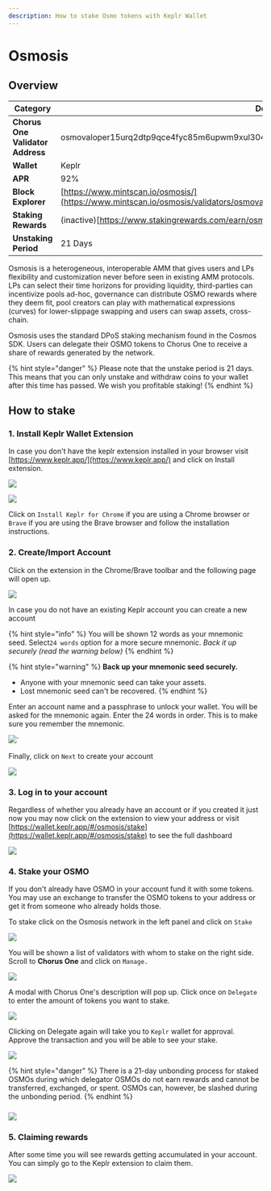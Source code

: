 ```yaml
---
description: How to stake Osmo tokens with Keplr Wallet
---
```


# Osmosis

## Overview

| Category                         | Details                                                                                                                           |
| -------------------------------- | --------------------------------------------------------------------------------------------------------------------------------- |
| **Chorus One Validator Address** | osmovaloper15urq2dtp9qce4fyc85m6upwm9xul3049wh9czc                                                                                |
| **Wallet**                       | Keplr                                                                                                                             |
| **APR**                          | 92%                                                                                                                               |
| **Block Explorer**               | [https://www.mintscan.io/osmosis/](https://www.mintscan.io/osmosis/validators/osmovaloper15urq2dtp9qce4fyc85m6upwm9xul3049wh9czc) |
| **Staking Rewards**              | (inactive)[https://www.stakingrewards.com/earn/osmosis](https://www.stakingrewards.com/earn/osmosis)                              |
| **Unstaking Period**             | 21 Days                                                                                                                           |

Osmosis is a heterogeneous, interoperable AMM that gives users and LPs flexibility and customization never before seen in existing AMM protocols. LPs can select their time horizons for providing liquidity, third-parties can incentivize pools ad-hoc, governance can distribute OSMO rewards where they deem fit, pool creators can play with mathematical expressions (curves) for lower-slippage swapping and users can swap assets, cross-chain.

Osmosis uses the standard DPoS staking mechanism found in the Cosmos SDK. Users can delegate their OSMO tokens to Chorus One to receive a share of rewards generated by the network.

{% hint style="danger" %}
Please note that the unstake period is 21 days. This means that you can only unstake and withdraw coins to your wallet after this time has passed. We wish you profitable staking!
{% endhint %}

## How to stake

### 1. Install Keplr Wallet Extension

In case you don't have the keplr extension installed in your browser visit [https://www.keplr.app/](https://www.keplr.app/) and click on Install extension.&#x20;

![](<../.gitbook/assets/image (70) (1) (1) (1) (1) (1) (1) (1).png>)

![](<../.gitbook/assets/image (25).png>)

Click on `Install Keplr for Chrome` if you are using a Chrome browser or `Brave` if you are using the Brave browser and follow the installation instructions.

### 2. Create/Import Account

Click on the extension in the Chrome/Brave toolbar and the following page will open up.

![](<../.gitbook/assets/image (26).png>)

In case you do not have an existing Keplr account you can create a new account

{% hint style="info" %}
You will be shown 12 words as your mnemonic seed. Select`24 words` option for a more secure mnemonic. _Back it up securely (read the warning below)_
{% endhint %}

{% hint style="warning" %}
**Back up your mnemonic seed securely.**&#x20;

* Anyone with your mnemonic seed can take your assets.&#x20;
* Lost mnemonic seed can't be recovered.
{% endhint %}

Enter an account name and a passphrase to unlock your wallet. You will be asked for the mnemonic again. Enter the 24 words in order. This is to make sure you remember the mnemonic.

![](<../.gitbook/assets/image (50) (1) (1) (1) (1).png>)\`

Finally, click on `Next` to create your account

![](<../.gitbook/assets/image (55) (1) (1) (1) (1) (1).png>)

### 3. Log in to your account

Regardless of whether you already have an account or if you created it just now you may now click on the extension to view your address or visit[ ](https://wallet.keplr.app/#/kava/stake)[https://wallet.keplr.app/#/osmosis/stake](https://wallet.keplr.app/#/osmosis/stake) to see the full dashboard

![](<../.gitbook/assets/image (71) (1) (1) (1).png>)

### 4. Stake your OSMO

If you don't already have OSMO in your account fund it with some tokens. You may use an exchange to transfer the OSMO tokens to your address or get it from someone who already holds those.

To stake click on the Osmosis network in the left panel and click on `Stake`&#x20;

![](<../.gitbook/assets/image (58) (1).png>)

You will be shown a list of validators with whom to stake on the right side. Scroll to **Chorus One** and click on `Manage.`

![](<../.gitbook/assets/image (71) (1).png>)

A modal with Chorus One's description will pop up. Click once on `Delegate` to enter the amount of tokens you want to stake.&#x20;

![](<../.gitbook/assets/image (81) (1) (1).png>)

Clicking on Delegate again will take you to `Keplr` wallet for approval. Approve the transaction and you will be able to see your stake.

![](<../.gitbook/assets/image (82) (1) (1).png>)

{% hint style="danger" %}
There is a 21-day unbonding process for staked OSMOs during which delegator OSMOs do not earn rewards and cannot be transferred, exchanged, or spent. OSMOs can, however, be slashed during the unbonding period.
{% endhint %}

### ![](<../.gitbook/assets/image (50) (1) (1).png>)

### 5. Claiming rewards

After some time you will see rewards getting accumulated in your account. You can simply go to the Keplr extension to claim them.

![](<../.gitbook/assets/image (67) (1).png>)
